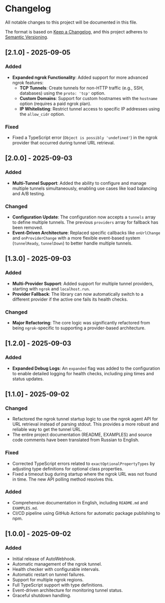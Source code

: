 # Changelog

All notable changes to this project will be documented in this file.

The format is based on [Keep a Changelog](https://keepachangelog.com/en/1.0.0/),
and this project adheres to [Semantic Versioning](https://semver.org/spec/v2.0.0.html).

## [2.1.0] - 2025-09-05

### Added
- **Expanded ngrok Functionality**: Added support for more advanced ngrok features:
  - **TCP Tunnels**: Create tunnels for non-HTTP traffic (e.g., SSH, databases) using the `proto: 'tcp'` option.
  - **Custom Domains**: Support for custom hostnames with the `hostname` option (requires a paid ngrok plan).
  - **IP Whitelisting**: Restrict tunnel access to specific IP addresses using the `allow_cidr` option.

### Fixed
- Fixed a TypeScript error (`Object is possibly 'undefined'`) in the ngrok provider that occurred during tunnel URL retrieval.

## [2.0.0] - 2025-09-03

### Added
- **Multi-Tunnel Support**: Added the ability to configure and manage multiple tunnels simultaneously, enabling use cases like load balancing and A/B testing.

### Changed
- **Configuration Update**: The configuration now accepts a `tunnels` array to define multiple tunnels. The previous `providers` array for fallback has been removed.
- **Event-Driven Architecture**: Replaced specific callbacks like `onUrlChange` and `onProviderChange` with a more flexible event-based system (`tunnelReady`, `tunnelDown`) to better handle multiple tunnels.

## [1.3.0] - 2025-09-03

### Added
- **Multi-Provider Support**: Added support for multiple tunnel providers, starting with `ngrok` and `localhost.run`.
- **Provider Fallback**: The library can now automatically switch to a different provider if the active one fails its health checks.

### Changed
- **Major Refactoring**: The core logic was significantly refactored from being `ngrok`-specific to supporting a provider-based architecture.

## [1.2.0] - 2025-09-03

### Added
- **Expanded Debug Logs**: An `expanded` flag was added to the configuration to enable detailed logging for health checks, including ping times and status updates.

## [1.1.0] - 2025-09-02

### Changed
- Refactored the ngrok tunnel startup logic to use the ngrok agent API for URL retrieval instead of parsing stdout. This provides a more robust and reliable way to get the tunnel URL.
- The entire project documentation (README, EXAMPLES) and source code comments have been translated from Russian to English.

### Fixed
- Corrected TypeScript errors related to `exactOptionalPropertyTypes` by adjusting type definitions for optional class properties.
- Fixed a timeout bug during startup where the ngrok URL was not found in time. The new API polling method resolves this.

### Added
- Comprehensive documentation in English, including `README.md` and `EXAMPLES.md`.
- CI/CD pipeline using GitHub Actions for automatic package publishing to npm.

## [1.0.0] - 2025-09-02

### Added
- Initial release of AutoWebhook.
- Automatic management of the ngrok tunnel.
- Health checker with configurable intervals.
- Automatic restart on tunnel failures.
- Support for multiple ngrok regions.
- Full TypeScript support with type definitions.
- Event-driven architecture for monitoring tunnel status.
- Graceful shutdown handling.